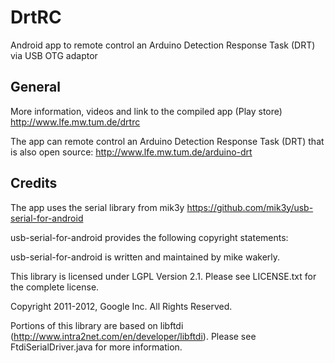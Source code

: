 # DrtRC
Android app to remote control an Arduino Detection Response Task (DRT) via USB OTG adaptor

## General
More information, videos and link to the compiled app (Play store) 
http://www.lfe.mw.tum.de/drtrc



The app can remote control an Arduino Detection Response Task (DRT) that is also open source:
http://www.lfe.mw.tum.de/arduino-drt

## Credits
The app uses the serial library from mik3y
https://github.com/mik3y/usb-serial-for-android

usb-serial-for-android provides the following copyright statements:

usb-serial-for-android is written and maintained by mike wakerly.

This library is licensed under LGPL Version 2.1. Please see LICENSE.txt for the complete license.

Copyright 2011-2012, Google Inc. All Rights Reserved.

Portions of this library are based on libftdi (http://www.intra2net.com/en/developer/libftdi). Please see FtdiSerialDriver.java for more information.
